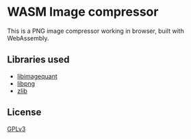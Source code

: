 # WASM Image compressor

This is a PNG image compressor working in browser, built with WebAssembly.

## Libraries used

- [libimagequant](https://pngquant.org/lib/)
- [libpng](http://www.libpng.org/pub/png/libpng.html)
- [zlib](http://www.zlib.net)

## License

[GPLv3](LICENSE)
